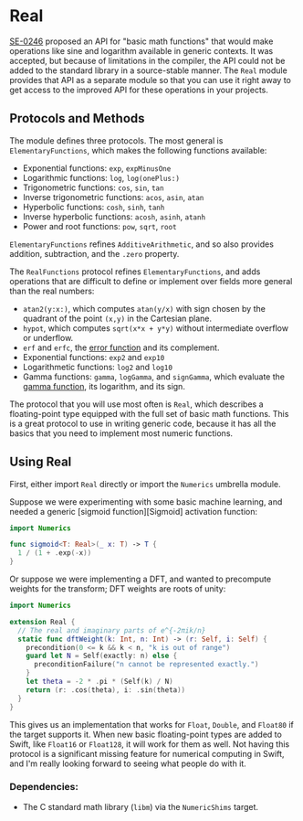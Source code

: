# Real

[SE-0246] proposed an API for "basic math functions" that would make operations like sine and logarithm available in generic contexts.
It was accepted, but because of limitations in the compiler, the API could not be added to the standard library in a source-stable manner.
The `Real` module provides that API as a separate module so that you can use it right away to get access to the improved API for these operations in your projects.

## Protocols and Methods

The module defines three protocols. The most general is `ElementaryFunctions`, which makes the following functions available:
- Exponential functions: `exp`, `expMinusOne`
- Logarithmic functions: `log`, `log(onePlus:)`
- Trigonometric functions: `cos`, `sin`, `tan`
- Inverse trigonometric functions: `acos`, `asin`, `atan`
- Hyperbolic functions: `cosh`, `sinh`, `tanh`
- Inverse hyperbolic functions: `acosh`, `asinh`, `atanh`
- Power and root functions: `pow`, `sqrt`, `root`

`ElementaryFunctions` refines `AdditiveArithmetic`, and so also provides addition, subtraction, and the `.zero` property.

The `RealFunctions` protocol refines `ElementaryFunctions`, and adds operations that are difficult to define or implement over fields more general than the real numbers:
- `atan2(y:x:)`, which computes `atan(y/x)` with sign chosen by the quadrant of the point `(x,y)` in the Cartesian plane.
- `hypot`, which computes `sqrt(x*x + y*y)` without intermediate overflow or underflow.
- `erf` and `erfc`, the [error function][ErrorFunction] and its complement.
- Exponential functions: `exp2` and `exp10`
- Logarithmetic functions: `log2` and `log10`
- Gamma functions: `gamma`, `logGamma`, and `signGamma`, which evaluate the [gamma function][GammaFunction], its logarithm, and its sign.

The protocol that you will use most often is `Real`, which describes a floating-point type equipped with the full set of basic math functions.
This is a great protocol to use in writing generic code, because it has all the basics that you need to implement most numeric functions.

## Using Real

First, either import `Real` directly or import the `Numerics` umbrella module.

Suppose we were experimenting with some basic machine learning, and needed a generic [sigmoid function][Sigmoid] activation function:

```swift
import Numerics

func sigmoid<T: Real>(_ x: T) -> T {
  1 / (1 + .exp(-x))
}
```

Or suppose we were implementing a DFT, and wanted to precompute weights for the transform; DFT weights are roots of unity:

```swift
import Numerics

extension Real {
  // The real and imaginary parts of e^{-2πik/n}
  static func dftWeight(k: Int, n: Int) -> (r: Self, i: Self) {
    precondition(0 <= k && k < n, "k is out of range")
    guard let N = Self(exactly: n) else {
      preconditionFailure("n cannot be represented exactly.")
    }
    let theta = -2 * .pi * (Self(k) / N)
    return (r: .cos(theta), i: .sin(theta))
  }
}
```

This gives us an implementation that works for `Float`, `Double`, and `Float80` if the target supports it.
When new basic floating-point types are added to Swift, like `Float16` or `Float128`, it will work for them as well.
Not having this protocol is a significant missing feature for numerical computing in Swift, and I'm really looking forward to seeing what people do with it.

### Dependencies:
- The C standard math library (`libm`) via the `NumericShims` target.

[ErrorFunction]: https://en.wikipedia.org/wiki/Error_function
[GammaFunction]: https://en.wikipedia.org/wiki/Gamma_function
[SE-0246]: https://github.com/apple/swift-evolution/blob/master/proposals/0246-mathable.md
